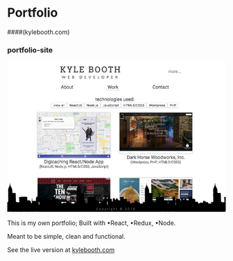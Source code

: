 # Portfolio
####(kylebooth.com)
### portfolio-site
![alt text][screenshot]

[screenshot]: https://github.com/kbooth1000/portfolio-site/blob/heroku-3/server/client/src/components/images/projectImages/screenshot-portfolio.png?raw=true

This is my own portfolio; Built with •React, •Redux, •Node.

Meant to be simple, clean and functional.

See the live version at [kylebooth.com](http://.www.kylebooth.com)

